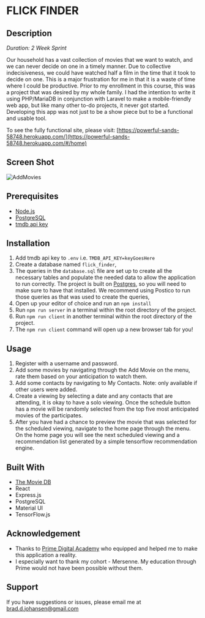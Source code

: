 
# FLICK FINDER

## Description

_Duration: 2 Week Sprint_

Our household has a vast collection of movies that we want to watch, and we can never decide on one in a timely manner. Due to collective indecisiveness, we could have watched half a film in the time that it took to decide on one. This is a major frustration for me in that it is a waste of time where I could be productive. Prior to my enrollment in this course, this was a project that was desired by my whole family. I had the intention to write it using PHP/MariaDB in conjunction with Laravel to make a mobile-friendly web app, but like many other to-do projects, it never got started. Developing this app was not just to be a show piece but to be a functional and usable tool.

To see the fully functional site, please visit: [https://powerful-sands-58748.herokuapp.com/](https://powerful-sands-58748.herokuapp.com/#/home)

## Screen Shot

![AddMovies](documentation/images/addMovies.gif)

## Prerequisites

- [Node.js](https://nodejs.org/en/)
- [PostgreSQL](https://www.postgresql.org/)
- [tmdb api key](https://www.themoviedb.org/)

## Installation

1. Add tmdb api key to `.env` i.e. `TMDB_API_KEY=keyGoesHere`
1. Create a database named `flick_finder`,
1. The queries in the `database.sql` file are set up to create all the necessary tables and populate the needed data to allow the application to run correctly. The project is built on [Postgres](https://www.postgresql.org/download/), so you will need to make sure to have that installed. We recommend using Postico to run those queries as that was used to create the queries, 
1. Open up your editor of choice and run an `npm install`
1. Run `npm run server` in a terminal within the root directory of the project.
1. Run `npm run client` in another terminal within the root directory of the project.
1. The `npm run client` command will open up a new browser tab for you!

## Usage

1. Register with a username and password.
1. Add some movies by navigating through the Add Movie on the menu, rate them based on your anticipation to watch them.
1. Add some contacts by navigating to My Contacts. Note: only available if other
users were added.
1. Create a viewing by selecting a date and any contacts that are attending,
it is okay to have a solo viewing. Once the schedule button has a movie will be
randomly selected from the top five most anticipated movies of the participates.
1. After you have had a chance to preview the movie that was selected for the scheduled viewing, navigate 
to the home page through the menu. On the home page you will see the next scheduled viewing and a recommendation list generated by a simple tensorflow recommendation engine.


## Built With

- [The Movie DB](https://www.themoviedb.org/)
- React
- Express.js
- PostgreSQL
- Material UI
- TensorFlow.js


## Acknowledgement
- Thanks to [Prime Digital Academy](www.primeacademy.io) who equipped and helped me to make this application a reality.
- I especially want to thank my cohort - Mersenne. My education through Prime would not have been possible without them.


## Support
If you have suggestions or issues, please email me at [brad.d.johansen@gmail.com](mailto:brad.d.johansen@gmail.com)

